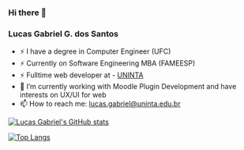 ### Hi there 👋

### Lucas Gabriel G. dos Santos

- ⚡ I have a degree in Computer Engineer (UFC)
- ⚡ Currently on Software Engineering MBA (FAMEESP)
- ⚡ Fulltime web developer at - [UNINTA](https://uninta.edu.br/)
- 🔭 I’m currently working with Moodle Plugin Development and have interests on UX/UI for web
-  📫 How to reach me: lucas.gabriel@uninta.edu.br


[![Lucas Gabriel's GitHub stats](https://github-readme-stats.vercel.app/api?username=gabrieldocs&show_icons=true)](https://github.com/anuraghazra/github-readme-stats)

[![Top Langs](https://github-readme-stats.vercel.app/api/top-langs/?username=gabrieldocs&layout=compact)](https://github.com/anuraghazra/github-readme-stats)



<!--
**gabrieldocs/gabrieldocs** is a ✨ _special_ ✨ repository because its `README.md` (this file) appears on your GitHub profile.

Here are some ideas to get you started:

- 🔭 I’m currently working on ...
- 🌱 I’m currently learning ...
- 👯 I’m looking to collaborate on ...
- 🤔 I’m looking for help with ...
- 💬 Ask me about ...
- 📫 How to reach me: ...
- 😄 Pronouns: ...
- ⚡ Fun fact: ...
-->
